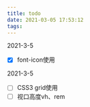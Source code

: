 ```yaml
---
title: todo
date: 2021-03-05 17:53:12
tags:
---
```


2021-3-5
- [X] font-icon使用

2021-3-5
- [ ] CSS3 grid使用
- [ ] 视口高度vh、rem